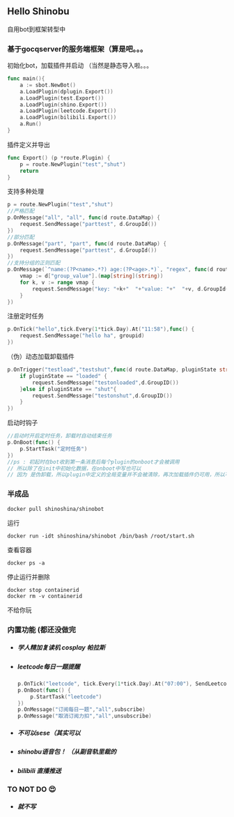 ## Hello Shinobu
自用bot到框架转型中

### 基于gocqserver的服务端框架（算是吧。。。

初始化bot，加载插件并启动 （当然是静态导入啦。。。
```go
func main(){
	a := sbot.NewBot()
	a.LoadPlugin(dplugin.Export())
	a.LoadPlugin(test.Export())
	a.LoadPlugin(shino.Export())
	a.LoadPlugin(leetcode.Export())
	a.LoadPlugin(bilibili.Export())
	a.Run()
}
```
插件定义并导出
```go
func Export() (p *route.Plugin) {
	p = route.NewPlugin("test","shut")
	return
}
```
支持多种处理
```go
p = route.NewPlugin("test","shut")
//严格匹配
p.OnMessage("all", "all", func(d route.DataMap) {
	request.SendMessage("parttest", d.GroupId())
})
//部分匹配
p.OnMessage("part", "part", func(d route.DataMap) {
	request.SendMessage("parttest", d.GroupId())
})
//支持分组的正则匹配
p.OnMessage(`^name:(?P<name>.*?) age:(?P<age>.*)`, "regex", func(d route.DataMap) {
	vmap := d["group_value"].(map[string](string))
	for k, v := range vmap {
		request.SendMessage("key: "+k+"  "+"value: "+"  "+v, d.GroupId())
	}
})
```
注册定时任务
```go
p.OnTick("hello",tick.Every(1*tick.Day).At("11:58"),func() {
	request.SendMessage("hello ha", groupid)
})
```
（伪）动态加载卸载插件
```go
p.OnTrigger("testload","testshut",func(d route.DataMap, pluginState string) {
	if pluginState == "loaded" {
		request.SendMessage("testonloaded",d.GroupID())
	}else if pluginState == "shut"{
		request.SendMessage("testonshut",d.GroupID())
	}
})
```
启动时钩子
```go
//启动时开启定时任务，卸载时自动结束任务
p.OnBoot(func() {
	p.StartTask("定时任务")
})
//ps : 初起时在bot收到第一条消息后每个plugin的onboot才会被调用
// 所以除了在init中初始化数据，在onboot中写也可以
// 因为 是伪卸载，所以plugin中定义的全局变量并不会被清除，再次加载插件仍可用，所以不用再ontrigger中注册同样的启动函数
```
### 半成品
```
docker pull shinoshina/shinobot
```
运行
```
docker run -idt shinoshina/shinobot /bin/bash /root/start.sh
```
查看容器
```
docker ps -a
```
停止运行并删除
```
docker stop containerid 
docker rm -v containerid
```
不给你玩
### 内置功能 (都还没做完
* ##### 学人精加复读机 cosplay 帕拉斯
* ##### leetcode每日一题提醒 
	```go
	p.OnTick("leetcode", tick.Every(1*tick.Day).At("07:00"), SendLeetcodeInfo)
	p.OnBoot(func() {
		p.StartTask("leetcode")
	})
	p.OnMessage("订阅每日一题","all",subscribe)
	p.OnMessage("取消订阅力扣","all",unsubscribe)
	```
* ##### 不可以sese（其实可以
* ##### shinobu语音包！ （从副音轨里裁的
* ##### bilibili 直播推送
### TO NOT DO  :heart_eyes:
* ##### 就不写
